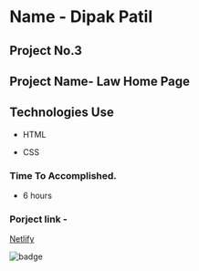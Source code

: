 # Name - Dipak Patil

## Project No.3

## Project Name- Law Home Page

## Technologies Use

- HTML

- CSS

### Time To Accomplished.

- 6 hours

### Porject link -

[Netlify](https://liveclass-project-3.netlify.app/)

![badge](https://img.shields.io/badge/Live--class-Project--3-green)
